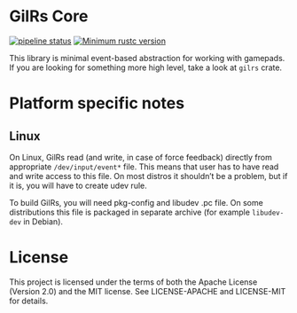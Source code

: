 GilRs Core
==========

[![pipeline status](https://gitlab.com/gilrs-project/gilrs/badges/master/pipeline.svg)](https://gitlab.com/gilrs-project/gilrs-core/commits/master)
[![Minimum rustc version](https://img.shields.io/badge/rustc-1.64.0+-yellow.svg)](https://gitlab.com/gilrs-project/gilrs)

This library is minimal event-based abstraction for working with gamepads. If
you are looking for something more high level, take a look at `gilrs` crate.

Platform specific notes
======================

Linux
-----

On Linux, GilRs read (and write, in case of force feedback) directly from
appropriate `/dev/input/event*` file. This means that user has to have read and
write access to this file. On most distros it shouldn’t be a problem, but if
it is, you will have to create udev rule.

To build GilRs, you will need pkg-config and libudev .pc file. On some
distributions this file is packaged in separate archive (for example
`libudev-dev` in Debian).

License
=======

This project is licensed under the terms of both the Apache License (Version
2.0) and the MIT license. See LICENSE-APACHE and LICENSE-MIT for details.
